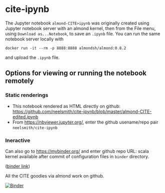 # cite-ipynb

The Jupyter notebook `almond-CITE>ipynb` was originally created using Jupyter notebook server with an almond kernel, then from the File menu, using `Download as...Notebook`, to save  an `.ipynb` file.  You can run the same notebook server locally with

    docker run -it --rm -p 8888:8888 almondsh/almond:0.8.2

and upload the `.ipynb` file.

## Options for viewing or running the notebook remotely


### Static renderings

-  This notebook rendered as HTML directly on github: <https://github.com/neelsmith/cite-ipynb/blob/master/almond-CITE-edited.ipynb>
-  From <https://nbviewer.jupyter.org/>, enter the github usename/repo pair `neelsmith/cite-ipynb`


### Ineractive

Can also go to https://mybinder.org/ and enter github repo URL:  scala kernel available after commit of configuration files in `binder` directory.

([binder link](https://mybinder.org/v2/gh/neelsmith/cite-ipynb/7d2013916a2ef200557129af3b6c7e665440af50))


All the CITE goodies via almond work on github.

[![Binder](https://mybinder.org/badge_logo.svg)](https://mybinder.org/v2/gh/neelsmith/cite-ipynb/master)
